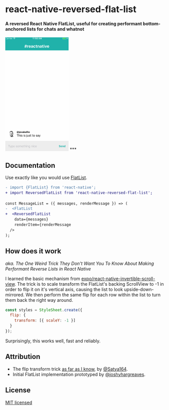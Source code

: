 <h1>react-native-reversed-flat-list</h1>

<h4>
  A reversed React Native FlatList, useful for creating performant bottom-anchored lists for chats and whatnot
</h4>

<img src="demo.gif" alt="Demo" width="200" />
***

## Documentation

Use exactly like you would use [FlatList](https://facebook.github.io/react-native/docs/flatlist.html).

```diff
- import {FlatList} from 'react-native';
+ import ReversedFlatList from 'react-native-reversed-flat-list';

const MessageList = ({ messages, renderMessage }) => (
-  <FlatList
+  <ReversedFlatList
    data={messages}
    renderItem={renderMessage
  />
);
```

## How does it work

_aka. The One Weird Trick They Don't Want You To Know About Making Performant Reverse Lists in React Native_

I learned the basic mechanism from [expo/react-native-invertible-scroll-view](https://github.com/expo/react-native-invertible-scroll-view). The trick is to scale transform the FlatList's backing ScrollView to -1 in order to flip it on it's vertical axis, causing the list to look upside-down-mirrored. We then perform the same flip for each row within the list to turn them back the right way around.

```js
const styles = StyleSheet.create({
  flip: {
    transform: [{ scaleY: -1 }]
  }
});
```

Surprisingly, this works well, fast and reliably.


## Attribution

- The flip transform trick [as far as I know](https://github.com/expo/react-native-invertible-scroll-view/commit/93b06f8c3e5a08d3c82f105784801b2f4aff65f9), by [@Satya164](https://github.com/Satya164). 
- Initial FlatList implementation prototyped by [@joshyhargreaves](https://github.com/joshyhargreaves).

## License

[MIT licensed](LICENSE)
